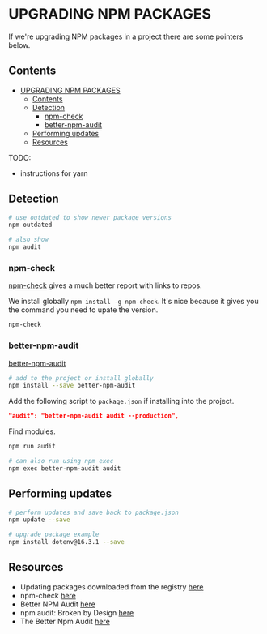 # UPGRADING NPM PACKAGES

If we're upgrading NPM packages in a project there are some pointers below.  

## Contents

- [UPGRADING NPM PACKAGES](#upgrading-npm-packages)
  - [Contents](#contents)
  - [Detection](#detection)
    - [npm-check](#npm-check)
    - [better-npm-audit](#better-npm-audit)
  - [Performing updates](#performing-updates)
  - [Resources](#resources)

TODO:

* instructions for yarn

## Detection

```sh
# use outdated to show newer package versions 
npm outdated

# also show 
npm audit
```

### npm-check

[npm-check](https://www.npmjs.com/package/npm-check) gives a much better report with links to repos.  

We install globally `npm install -g npm-check`. It's nice because it gives you the command you need to upate the version.  

```sh
npm-check
```

### better-npm-audit

[better-npm-audit](https://www.npmjs.com/package/better-npm-audit?activeTab=readme)  

```sh
# add to the project or install globally 
npm install --save better-npm-audit
```

Add the following script to `package.json` if installing into the project.

```json
"audit": "better-npm-audit audit --production",
```

Find modules.  

```sh
npm run audit

# can also run using npm exec
npm exec better-npm-audit audit 
```

## Performing updates

```sh
# perform updates and save back to package.json
npm update --save

# upgrade package example
npm install dotenv@16.3.1 --save  
```

## Resources

* Updating packages downloaded from the registry [here](https://docs.npmjs.com/updating-packages-downloaded-from-the-registry)  
* npm-check [here](https://www.npmjs.com/package/npm-check)  
* Better NPM Audit [here](https://www.npmjs.com/package/better-npm-audit?activeTab=readme)  
* npm audit: Broken by Design [here](https://overreacted.io/npm-audit-broken-by-design/)  
* The Better Npm Audit [here](https://medium.com/sandworm/the-better-npm-audit-baba6551e381)  
